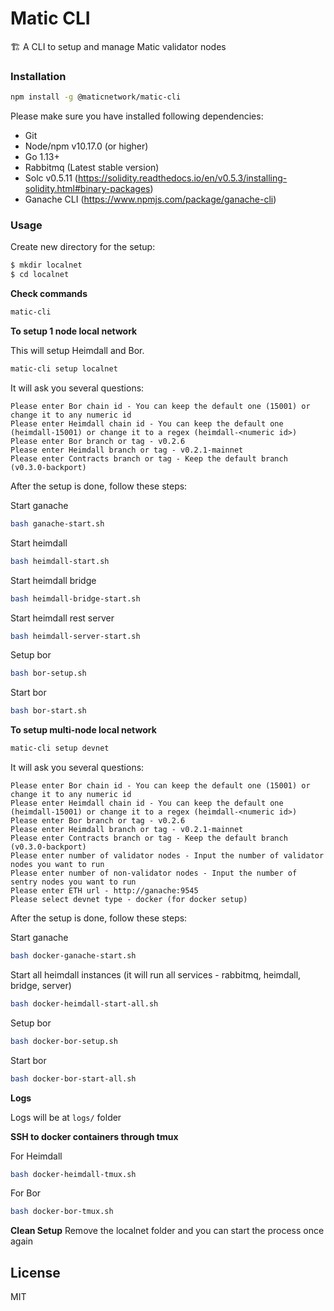 # Matic CLI

🏗 A CLI to setup and manage Matic validator nodes 

### Installation

```bash
npm install -g @maticnetwork/matic-cli
```

Please make sure you have installed following dependencies:

* Git
* Node/npm v10.17.0 (or higher)
* Go 1.13+
* Rabbitmq (Latest stable version)
* Solc v0.5.11 (https://solidity.readthedocs.io/en/v0.5.3/installing-solidity.html#binary-packages)
* Ganache CLI (https://www.npmjs.com/package/ganache-cli)

### Usage

Create new directory for the setup:

```bash
$ mkdir localnet
$ cd localnet
```

**Check commands**

```bash
matic-cli
```

**To setup 1 node local network**

This will setup Heimdall and Bor.

```bash
matic-cli setup localnet
```

It will ask you several questions:

```
Please enter Bor chain id - You can keep the default one (15001) or change it to any numeric id
Please enter Heimdall chain id - You can keep the default one (heimdall-15001) or change it to a regex (heimdall-<numeric id>)
Please enter Bor branch or tag - v0.2.6
Please enter Heimdall branch or tag - v0.2.1-mainnet
Please enter Contracts branch or tag - Keep the default branch (v0.3.0-backport)
```

After the setup is done, follow these steps:

Start ganache
```bash
bash ganache-start.sh
```

Start heimdall
```bash
bash heimdall-start.sh
```

Start heimdall bridge
```bash
bash heimdall-bridge-start.sh
```

Start heimdall rest server
```bash
bash heimdall-server-start.sh
```

Setup bor
```bash
bash bor-setup.sh
```

Start bor
```bash
bash bor-start.sh
```

**To setup multi-node local network**

```bash
matic-cli setup devnet
```

It will ask you several questions:

```
Please enter Bor chain id - You can keep the default one (15001) or change it to any numeric id
Please enter Heimdall chain id - You can keep the default one (heimdall-15001) or change it to a regex (heimdall-<numeric id>)
Please enter Bor branch or tag - v0.2.6
Please enter Heimdall branch or tag - v0.2.1-mainnet
Please enter Contracts branch or tag - Keep the default branch (v0.3.0-backport)
Please enter number of validator nodes - Input the number of validator nodes you want to run
Please enter number of non-validator nodes - Input the number of sentry nodes you want to run
Please enter ETH url - http://ganache:9545
Please select devnet type - docker (for docker setup)
```

After the setup is done, follow these steps:

Start ganache
```bash
bash docker-ganache-start.sh
```

Start all heimdall instances (it will run all services - rabbitmq, heimdall, bridge, server)
```bash
bash docker-heimdall-start-all.sh
```

Setup bor
```bash
bash docker-bor-setup.sh
```

Start bor
```bash
bash docker-bor-start-all.sh
```

**Logs**

Logs will be at `logs/` folder

**SSH to docker containers through tmux**

For Heimdall

```bash
bash docker-heimdall-tmux.sh
```

For  Bor

```bash
bash docker-bor-tmux.sh
```

**Clean Setup**
Remove the localnet folder and you can start the process once again

## License

MIT
